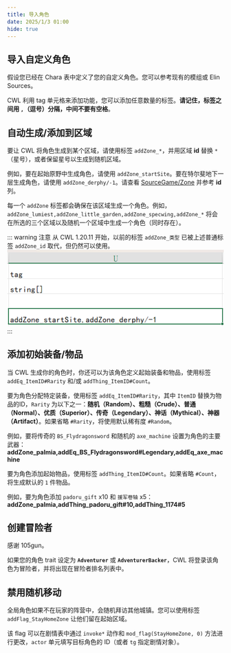 ```yaml
---
title: 导入角色
date: 2025/1/3 01:00
hide: true
---
```


## 导入自定义角色

假设您已经在 Chara 表中定义了您的自定义角色。您可以参考现有的模组或 Elin Sources。
<LinkCard t="Chara表粗略解释" u="https://elin-modding-resources.github.io/Elin.Docs/articles/10_Source%20Sheets/puddles_chara_note" />
 
CWL 利用 tag 单元格来添加功能，您可以添加任意数量的标签。**请记住，标签之间用 `,`（逗号）分隔，中间不要有空格**。

## 自动生成/添加到区域

要让 CWL 将角色生成到某个区域，请使用标签 `addZone_*`，并用区域 **id** 替换 `*`（星号），或者保留星号以生成到随机区域。

例如，要在起始原野中生成角色，请使用 `addZone_startSite`。要在特尔斐地下一层生成角色，请使用 `addZone_derphy/-1`。请查看 [SourceGame/Zone](https://docs.google.com/spreadsheets/d/16-LkHtVqjuN9U0rripjBn-nYwyqqSGg_/edit?gid=1819250752#gid=1819250752) 并参考 **id** 列。

每一个 `addZone` 标签都会确保在该区域生成一个角色。例如，`addZone_lumiest,addZone_little_garden,addZone_specwing,addZone_*` 将会在所选的三个区域以及随机一个区域中生成一个角色（同时存在）。

::: warning 注意
从 CWL 1.20.11 开始，以前的标签 `addZone_类型` 已被上述普通标签 `addZone_id` 取代，但仍然可以使用。  
![img](./assets/spawn_chara.png)
:::

## 添加初始装备/物品

当 CWL 生成你的角色时，你还可以为该角色定义起始装备和物品，使用标签 `addEq_ItemID#Rarity` 和/或 `addThing_ItemID#Count`。

要为角色分配特定装备，使用标签 `addEq_ItemID#Rarity`，其中 `ItemID` 替换为物品的ID，`Rarity` 为以下之一：**随机（Random）、粗糙（Crude）、普通（Normal）、优质（Superior）、传奇（Legendary）、神话（Mythical）、神器（Artifact）**。如果省略 `#Rarity`，将使用默认稀有度 `#Random`。

例如，要将传奇的 `BS_Flydragonsword` 和随机的 `axe_machine` 设置为角色的主要武器：
**addZone_palmia,addEq_BS_Flydragonsword#Legendary,addEq_axe_machine**

要为角色添加起始物品，使用标签 `addThing_ItemID#Count`。如果省略 `#Count`，将生成默认的 `1` 件物品。

例如，要为角色添加 `padoru_gift` x10 和 `援军卷轴` x5：
**addZone_palmia,addThing_padoru_gift#10,addThing_1174#5**

## 创建冒险者

感谢 105gun。

如果您的角色 trait 设定为 **`Adventurer`** 或 **`AdventurerBacker`**，CWL 将登录该角色为冒险者，并将出现在冒险者排名列表中。

## 禁用随机移动

全局角色如果不在玩家的阵营中，会随机拜访其他城镇。您可以使用标签 `addFlag_StayHomeZone` 让他们留在起始区域。

该 flag 可以在剧情表中通过 `invoke*` 动作和 `mod_flag(StayHomeZone, 0)` 方法进行更改，`actor` 单元填写目标角色的 ID（或者 `tg` 指定剧情对象）。